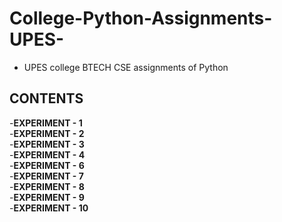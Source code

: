 # College-Python-Assignments-UPES-
- UPES college BTECH CSE assignments of Python
## CONTENTS
-**EXPERIMENT - 1**<br>
-**EXPERIMENT - 2**<br>
-**EXPERIMENT - 3**<br>
-**EXPERIMENT - 4**<br>
-**EXPERIMENT - 6**<br>
-**EXPERIMENT - 7**<br>
-**EXPERIMENT - 8**<br>
-**EXPERIMENT - 9**<br>
-**EXPERIMENT - 10**<br>
